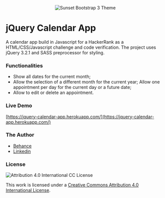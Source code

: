 <p align="center"><img alt="Sunset Bootstrap 3 Theme" src="https://user-images.githubusercontent.com/12038461/50982090-8bf91780-14e3-11e9-94a5-1181ecee3616.png"></p>

# jQuery Calendar App
A calendar app build in Javascript for a HackerRank as a HTML/CSS/Javascript challenge and code verification. The project uses jQuery 3.2.1 and SASS preprocessor for styling.

### Functionalities

* Show all dates for the current month;
* Allow the selection of a different month for the current year;
Allow one appointment per day for the current day or a future date;
* Allow to edit or delete an appointment.

### Live Demo
[https://jquery-calendar-app.herokuapp.com/](https://jquery-calendar-app.herokuapp.com/)

### The Author
* [Behance](https://www.behance.net/joserogeriofilho)
* [Linkedin](https://www.linkedin.com/in/joserogeriofilho/)

### License
![Attribution 4.0 International CC License](https://i.creativecommons.org/l/by/4.0/88x31.png)

This work is licensed under a [Creative Commons Attribution 4.0 International License](http://creativecommons.org/licenses/by/4.0/).
